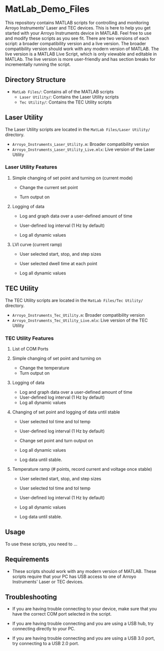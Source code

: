 # MatLab_Demo_Files

This repository contains MATLAB scripts for controlling and monitoring Arroyo Instruments' Laser and TEC devices. This is here to help you get started with your Arroyo Instruments device in MATLAB. Feel free to use and modify these scripts as you see fit. There are two versions of each script: a broader compatibility version and a live version. The broader compatibility version should work with any modern version of MATLAB. The live version is a MATLAB Live Script, which is only viewable and editable in MATLAb. The live version is more user-friendly and has section breaks for incrementally running the script.

## Directory Structure

- `MatLab Files/`: Contains all of the MATLAB scripts
    - `Laser Utility/`: Contains the Laser Utility scripts
    - `Tec Utility/`: Contains the TEC Utility scripts

## Laser Utility

The Laser Utility scripts are located in the `MatLab Files/Laser Utility/` directory. 

- `Arroyo_Instruments_Laser_Utility.m`: Broader compatibility version
- `Arroyo_Instruments_Laser_Utility_Live.mlx`: Live version of the Laser Utility

### Laser Utility Features

1. Simple changing of set point and turning on (current mode)
    - Change the current set point

    - Turn output on

2. Logging of data
    - Log and graph data over a user-defined amount of time

    - User-defined log interval (1 Hz by default)

    - Log all dynamic values

3. LVI curve (current ramp)
    - User selected start, stop, and step sizes

    - User selected dwell time at each point

    - Log all dynamic values

## TEC Utility

The TEC Utility scripts are located in the `MatLab Files/Tec Utility/` directory.

- `Arroyo_Instruments_Tec_Utility.m`: Broader compatibility version
- `Arroyo_Instruments_Tec_Utility_Live.mlx`: Live version of the TEC Utility

### TEC Utility Features

1. List of COM Ports

2. Simple changing of set point and turning on
    - Change the temperature
    - Turn output on

3. Logging of data
    - Log and graph data over a user-defined amount of time
    - User-defined log interval (1 Hz by default)
    - Log all dynamic values

4. Changing of set point and logging of data until stable
    - User selected tol time and tol temp

    - User-defined log interval (1 Hz by default)

    - Change set point and turn output on

    - Log all dynamic values

    - Log data until stable.

5. Temperature ramp (# points, record current and voltage once stable)
    - User selected start, stop, and step sizes

    - User selected tol time and tol temp

    - User-defined log interval (1 Hz by default)

    - Log all dynamic values

    - Log data until stable.


## Usage

To use these scripts, you need to ...


## Requirements

- These scripts should work with any modern version of MATLAB.
These scripts require that your PC has USB access to one of Arroyo Instruments' Laser or TEC devices.

## Troubleshooting

- If you are having trouble connecting to your device, make sure that you have the correct COM port selected in the script.

- If you are having trouble connecting and you are using a USB hub, try connecting directly to your PC.

- If you are having trouble connecting and you are using a USB 3.0 port, try connecting to a USB 2.0 port.